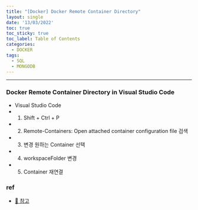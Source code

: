 ```yaml
---
title: "[Docker] Docker Remote Container Directory"
layout: single
date: '13/03/2022'
toc: true
toc_sticky: true
toc_label: Table of Contents
categories:
  - DOCKER
tags:
  - SQL
  - MONGODB
---
```


---
### Docker Remote Container Directory in Visual Studio Code
* Visual Studio Code
* 1) Shift + Ctrl + P
* 2) Remote-Containers: Open attached container configuration file 검색
* 3) 변경 원하는 Container 선택
* 4) workspaceFolder 변경
* 5) Container 재연결

### ref
* [🔗 참고](https://stackoverflow.com/questions/63962060/visual-studio-code-remote-containers-change-default-root-directory)

